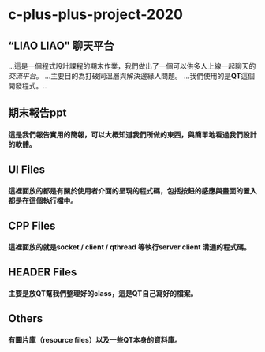# c-plus-plus-project-2020


## “LIAO LIAO" 聊天平台
...這是一個程式設計課程的期末作業，我們做出了一個可以供多人上線一起聊天的 *交流平台*。 
...主要目的為打破同溫層與解決邊緣人問題。
...我們使用的是**QT**這個開發程式。.. 


## 期末報告ppt
#### 這是我們報告實用的簡報，可以大概知道我們所做的東西，與簡單地看過我們設計的軟體。  


## UI Files
#### 這裡面放的都是有關於使用者介面的呈現的程式碼，包括按鈕的感應與畫面的置入都是在這個執行檔中。  


## CPP Files
#### 這裡面放的就是socket / client / qthread 等執行server client 溝通的程式碼。  


## HEADER Files
#### 主要是放QT幫我們整理好的class，這是QT自己寫好的檔案。  


## Others
#### 有圖片庫（resource files）以及一些QT本身的資料庫。  
